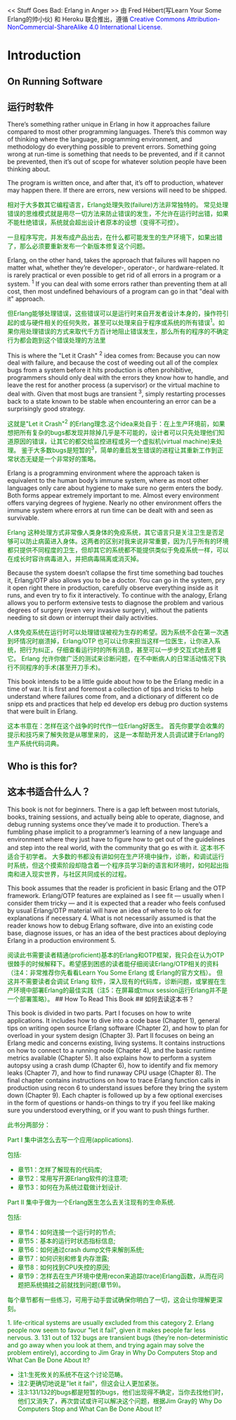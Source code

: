 


<< Stuff Goes Bad: Erlang in Anger >> 由 Fred Hébert(写Learn Your Some Erlang的帅小伙) 和 Heroku 联合推出，遵循 <font color="blue"> Creative
Commons Attribution-NonCommercial-ShareAlike 4.0 International License.</font>

# Introduction


## On Running Software

## 运行时软件
There’s something rather unique in Erlang in how it approaches failure compared to most other programming languages. There’s this common way of thinking where the language, programming environment, and methodology do everything possible to prevent errors. Something going wrong at run-time is something that needs to be prevented, and if it
cannot be prevented, then it’s out of scope for whatever solution people have been thinking about.

The program is written once, and after that, it’s off to production, whatever may happen
there. If there are errors, new versions will need to be shipped.

<font color="green">
相对于大多数其它编程语言，Erlang处理失败(failure)方法非常独特的。 常见处理错误的思维模式就是用尽一切方法来防止错误的发生，不允许在运行时出错，如果不能杜绝错误，系统就会超出设计者原本的设想（变得不可控）。

一旦程序写完，并发布成产品出去，在什么都可能发生的生产环境下，如果出错了，那么必须要重新发布一个新版本修复这个问题。  </font>
<p></p>
Erlang, on the other hand, takes the approach that failures will happen no matter what,
whether they’re developer-, operator-, or hardware-related. It is rarely practical or even possible to get rid of all errors in a program or a system. <sup>1</sup> If you can deal with some errors rather than preventing them at all cost, then most undefined behaviours of a program can go in that "deal with it" approach.
<p></p>
<font color="green">
但Erlang能够处理错误，这些错误可以是运行时来自开发者设计本身的，操作符引起的或与硬件相关的任何失败，甚至可以处理来自于程序或系统的所有错误<sup>1</sup>。如果你用处理错误的方式来取代千方百计地阻止错误发生，那么所有的程序的不确定行为都会跑到这个错误处理的方法里
</font>
<p></p>
This is where the "Let it Crash" <sup>2</sup> idea comes from: Because you can now deal with failure, and because the cost of weeding out all of the complex bugs from a system before it hits production is often prohibitive, programmers should only deal with the errors they know how to handle, and leave the rest for another process (a supervisor) or the virtual machine to deal with.
Given that most bugs are transient <sup>3</sup>, simply restarting processes back to a state known to be stable when encountering an error can be a surprisingly good strategy.
<p></p>
<font color="green">
这就是"Let it Crash"<sup>2</sup> 的Erlang理念.这个idea来处自于：在上生产环境前，如果想把所有复杂的bugs都发现并除掉几乎是不可能的，设计者可以只先处理他们知道原因的错误，让其它的都交给监控进程或另一个虚拟机(virtual machine)来处理。
鉴于大多数bugs是短暂的<sup>3</sup>，简单的重启发生错误的进程让其重新工作到正常状态无疑是一个非常好的策略。
</font>
<p></p>
Erlang is a programming environment where the approach taken is equivalent to the human body’s immune system, where as most other languages only care about hygiene to make sure no germ enters the body. Both forms appear extremely important to me. Almost every environment offers varying degrees of hygiene. Nearly no other environment offers the immune system where errors at run time can be dealt with and seen as survivable.
<p></p>
<font color="green">
Erlang 这种处理方式非常像人类身体的免疫系统，其它语言只是关注卫生是否足够可以防止病菌进入身体。这两者的区别对我来说非常重要，因为几乎所有的环境都只提供不同程度的卫生，但却其它的系统都不能提供类似于免疫系统一样，可以在成长时容许病毒进入，并把病毒隔离或消灭掉。</font>
<p></p>
Because the system doesn’t collapse the first time something bad touches it, Erlang/OTP
also allows you to be a doctor. You can go in the system, pry it open right there in production, carefully observe everything inside as it runs, and even try to fix it interactively.
To continue with the analogy, Erlang allows you to perform extensive tests to diagnose the
problem and various degrees of surgery (even very invasive surgery), without the patients
needing to sit down or interrupt their daily activities.
<p></p>
<font color="green">
人体免疫系统在运行时可以处理错误被视为生存的希望。因为系统不会在第一次遇到坏情况时崩溃掉，Erlang/OTP 也可以让你来担当这样一位医生，让你进入系统，把行为纠正，仔细查看运行时的所有消息，甚至可以一步步交互式地去修复它。
Erlang 允许你做广泛的测试来诊断问题，在不中断病人的日常活动情况下执行不同程序的手术(甚至开刀手术)。</font>
<p></p>
This book intends to be a little guide about how to be the Erlang medic in a time of
war. It is first and foremost a collection of tips and tricks to help understand where failures come from, and a dictionary of different co de snipp ets and practices that help ed develop ers
debug pro duction systems that were built in Erlang.
<p></p>
<font color="green">
这本书意在：怎样在这个战争的时代作一位Erlang好医生。 首先你要学会收集的提示和技巧来了解失败是从哪里来的， 这是一本帮助开发人员调试建于Erlang的生产系统代码词典。</font>

## Who is this for?

## 这本书适合什么人？

This book is not for beginners. There is a gap left between most tutorials, books, training sessions, and actually being able to operate, diagnose, and debug running systems once they’ve made it to production. There’s a fumbling phase implicit to a programmer’s learning of a new language and environment where they just have to figure how to get out of the guidelines and step into the real world, with the community that go es with it.
<font color="green">
这本书不适合于初学者。
大多数的书都没有讲如何在生产环境中操作，诊断，和调试运行时系统，但这个摸索阶段却隐含着一个程序员学习新的语言和环境时，如何起出指南和进入现实世界，与社区共同成长的过程。</font>
<p></p>
This book assumes that the reader is proficient in basic Erlang and the OTP framework.
Erlang/OTP features are explained as I see fit — usually when I consider them tricky —
and it is expected that a reader who feels confused by usual Erlang/OTP material will have an idea of where to lo ok for explanations if necessary 4.
What is not necessarily assumed is that the reader knows how to debug Erlang software,
dive into an existing code base, diagnose issues, or has an idea of the best practices about deploying Erlang in a production environment 5.
<p></p>
<font color="green">
阅读此书需要读者精通(proficient)基本的Erlang和OTP框架，我只会在认为OTP很棘手的时候解释下。希望感到困惑的读者能仔细阅读Erlang/OTP相关的资料（注4：非常推荐你先看看Learn You Some Erlang 或 Erlang的官方文档）。
但这并不需要读者会调试 Erlang 软件，深入现有的代码库，诊断问题，或掌握在生产环境中部署Erlang的最佳实践（注5：在屏幕或tmux session运行Erlang并不是一个部署策略）。</font>
## How To Read This Book
## 如何去读这本书？
<p></p>
This book is divided in two parts.
Part I focuses on how to write applications. It includes how to dive into a code base
(Chapter 1), general tips on writing open source Erlang software (Chapter 2), and how to
plan for overload in your system design (Chapter 3).
Part II focuses on being an Erlang medic and concerns existing, living systems. It
contains instructions on how to connect to a running node (Chapter 4), and the basic
runtime metrics available (Chapter 5). It also explains how to perform a system autopsy
using a crash dump (Chapter 6), how to identify and fix memory leaks (Chapter 7), and
how to find runaway CPU usage (Chapter 8). The final chapter contains instructions on
how to trace Erlang function calls in production using recon 6 to understand issues before they bring the system down (Chapter 9).  
Each chapter is followed up by a few optional exercises in the form of questions or
hands-on things to try if you feel like making sure you understood everything, or if you
want to push things further.
<p></p>
<font color="green">
此书分两部分：

Part I 集中讲怎么去写一个应用(applications).

包括:
* 章节1：怎样了解现有的代码库;
* 章节2：常用写开源Erlang软件的注意项;
* 章节3：如何在为系统过载做计划设计.

 Part II 集中于做为一个Erlang医生怎么去关注现有的生命系统.

包括:
* 章节4：如何连接一个运行时的节点;
* 章节5：基本的运行时状态指标信息;
* 章节6：如何通过crash dump文件来解剖系统;
* 章节7：如何识别和修复内存泄露;
* 章节8：如何找到CPU失控的原因;
* 章节9：怎样去在生产环境中使用recon来追踪(trace)Erlang函数，从而在问题把系统搞挂之前就找到问题(章节9)。

每个章节都有一些练习，可用于动手尝试确保你明白了一切，这会让你理解更深刻。
<font>

<p></p>
1. life-critical systems are usually excluded from this category
2. Erlang people now seem to favour "let it fail", given it makes people far less nervous.
3. 131 out of 132 bugs are transient bugs (they’re non-deterministic and go away when you look at them,
and trying again may solve the problem entirely), according to Jim Gray in Why Do Computers Stop and
What Can Be Done About It?

 + 注1:生死攸关的系统不在这个讨论范畴。
 + 注2:更确切地说是"let it fail"，但这会让人更加紧张。
 + 注3:131/132的bugs都是短暂的bugs，他们出现得不确定，当你去找他们时，他们又消失了，再次尝试或许可以解决这个问题，根据Jim Gray的 Why Do Computers Stop and What Can Be Done About It?


